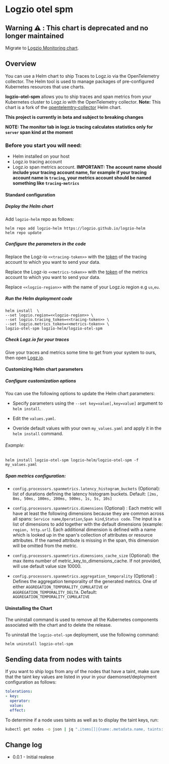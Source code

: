 # Logzio otel spm

## Warning ⚠️ : This chart is deprecated and no longer maintained

Migrate to [Logzio Monitoring chart](https://github.com/logzio/logzio-helm/tree/master/charts/logzio-monitoring).

##  Overview

You can use a Helm chart to ship Traces to Logz.io via the OpenTelemetry collector.
The Helm tool is used to manage packages of pre-configured Kubernetes resources that use charts.

**logzio-otel-spm** allows you to ship traces and span metrics from your Kubernetes cluster to Logz.io with the OpenTelemetry collector.
**Note:** This chart is a fork of the [opentelemtry-collector](https://github.com/open-telemetry/opentelemetry-helm-charts/tree/main/charts/opentelemetry-collector) Helm chart.

**This project is currently in beta and subject to breaking changes**

**NOTE: The monitor tab in logz.io tracing calculates statistics only for `server` span kind at the moment**

### Before you start you will need:
* Helm installed on your host
* Logz.io tracing account
* Logz.io span metrics account. **IMPORTANT: The account name should include your tracing account name, for example if your tracing account name is `tracing`, your metrics account should be named something like `tracing-metrics`**

#### Standard configuration

##### Deploy the Helm chart

Add `logzio-helm` repo as follows:

```shell
helm repo add logzio-helm https://logzio.github.io/logzio-helm
helm repo update
```

##### Configure the parameters in the code

Replace the Logz-io `<<tracing-token>>` with the [token](https://app.logz.io/#/dashboard/settings/manage-tokens/data-shipping?product=tracing) of the tracing account to which you want to send your data.

Replace the Logz-io `<<metrics-token>>` with the [token](https://app.logz.io/#/dashboard/settings/manage-tokens/data-shipping?product=metrics) of the metrics account to which you want to send your data.

Replace `<<logzio-region>>` with the name of your Logz.io region e.g `us`,`eu`.

##### Run the Helm deployment code
```
helm install  \
--set logzio.region=<<logzio-region>> \
--set logzio.tracing_token=<<tracing-token>> \
--set logzio.metrics_token=<<metrics-token>> \
logzio-otel-spm logzio-helm/logzio-otel-spm
```

##### Check Logz.io for your traces

Give your traces and metrics some time to get from your system to ours, then open [Logz.io](https://app.logz.io/).

####  Customizing Helm chart parameters
##### Configure customization options

You can use the following options to update the Helm chart parameters: 

* Specify parameters using the `--set key=value[,key=value]` argument to `helm install`.

* Edit the `values.yaml`.

* Overide default values with your own `my_values.yaml` and apply it in the `helm install` command. 

###### Example:

```
helm install logzio-otel-spm logzio-helm/logzio-otel-spm -f my_values.yaml 
```
##### Span metrics configuration:

* `config.processors.spanmetrics.latency_histogram_buckets` (Optional): list of durations defining the latency histogram buckets. Default: `[2ms, 8ms, 50ms, 100ms, 200ms, 500ms, 1s, 5s, 10s]`

* `config.processors.spanmetrics.dimensions` (Optional) : Each metric will have at least the following dimensions because they are common across all spans: `Service name`,`Operation`,`Span kind`,`Status code`.  The input is a list of dimensions to add together with the default dimensions (example: `region, http.url`). Each additional dimension is defined with a name which is looked up in the span's collection of attributes or resource attributes. If the named attribute is missing in the span, this dimension will be omitted from the metric.

* `config.processors.spanmetrics.dimensions_cache_size` (Optional): the max items number of metric_key_to_dimensions_cache. If not provided, will use default value size 10000.

* `config.processors.spanmetrics.aggregation_temporality` (Optional) : Defines the aggregation temporality of the generated metrics. One of either `AGGREGATION_TEMPORALITY_CUMULATIVE` or `AGGREGATION_TEMPORALITY_DELTA`. Default: `AGGREGATION_TEMPORALITY_CUMULATIVE`


#### Uninstalling the Chart

The uninstall command is used to remove all the Kubernetes components associated with the chart and to delete the release.  

To uninstall the `logzio-otel-spm` deployment, use the following command:

```shell
helm uninstall logzio-otel-spm
```

## Sending data from nodes with taints

If you want to ship logs from any of the nodes that have a taint, make sure that the taint key values are listed in your in your daemonset/deployment configuration as follows:

```yaml
tolerations:
- key: 
  operator: 
  value: 
  effect: 
```

To determine if a node uses taints as well as to display the taint keys, run:

```sh
kubectl get nodes -o json | jq ".items[]|{name:.metadata.name, taints:.spec.taints}"
```

## Change log

* 0.0.1 - Initial realese

